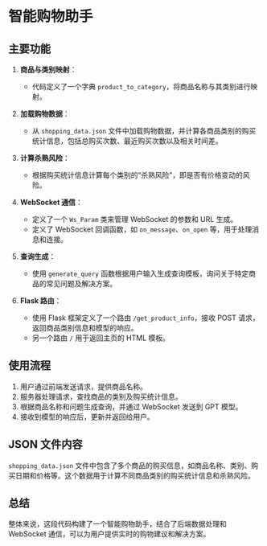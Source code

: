
# 智能购物助手

## 主要功能

1. **商品与类别映射**：
   - 代码定义了一个字典 `product_to_category`，将商品名称与其类别进行映射。

2. **加载购物数据**：
   - 从 `shopping_data.json` 文件中加载购物数据，并计算各商品类别的购买统计信息，包括总购买次数、最近购买次数以及相关时间差。

3. **计算杀熟风险**：
   - 根据购买统计信息计算每个类别的“杀熟风险”，即是否有价格变动的风险。

4. **WebSocket 通信**：
   - 定义了一个 `Ws_Param` 类来管理 WebSocket 的参数和 URL 生成。
   - 定义了 WebSocket 回调函数，如 `on_message`、`on_open` 等，用于处理消息和连接。

5. **查询生成**：
   - 使用 `generate_query` 函数根据用户输入生成查询模板，询问关于特定商品的常见问题及解决方案。

6. **Flask 路由**：
   - 使用 Flask 框架定义了一个路由 `/get_product_info`，接收 POST 请求，返回商品类别信息和模型的响应。
   - 另一个路由 `/` 用于返回主页的 HTML 模板。

## 使用流程

1. 用户通过前端发送请求，提供商品名称。
2. 服务器处理请求，查找商品的类别及购买统计信息。
3. 根据商品名称和问题生成查询，并通过 WebSocket 发送到 GPT 模型。
4. 接收到模型的响应后，更新并返回给用户。

## JSON 文件内容

`shopping_data.json` 文件中包含了多个商品的购买信息，如商品名称、类别、购买日期和价格等。这个数据用于计算不同商品类别的购买统计信息和杀熟风险。

## 总结

整体来说，这段代码构建了一个智能购物助手，结合了后端数据处理和 WebSocket 通信，可以为用户提供实时的购物建议和解决方案。
